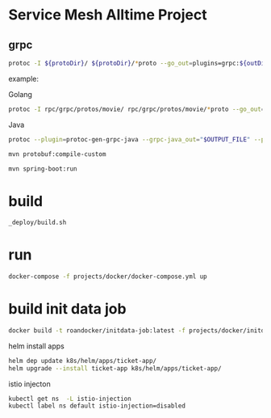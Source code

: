 # Service Mesh Alltime Project

## grpc
```sh
protoc -I ${protoDir}/ ${protoDir}/*proto --go_out=plugins=grpc:${outDir}
```
example:

Golang

```sh
protoc -I rpc/grpc/protos/movie/ rpc/grpc/protos/movie/*proto --go_out=plugins=grpc:rpc/grpc/protos/movie
```

Java

```sh
protoc --plugin=protoc-gen-grpc-java --grpc-java_out="$OUTPUT_FILE" --proto_path="$DIR_OF_PROTO_FILE" "$PROTO_FILE"

mvn protobuf:compile-custom

mvn spring-boot:run

```


# build
```sh
_deploy/build.sh
```

# run
```sh
docker-compose -f projects/docker/docker-compose.yml up
```

# build init data job
```sh
docker build -t roandocker/initdata-job:latest -f projects/docker/initdata-job/Dockerfile  projects/docker/initdata-job
```

helm install apps
```sh
helm dep update k8s/helm/apps/ticket-app/
helm upgrade --install ticket-app k8s/helm/apps/ticket-app/
```

istio injecton
```sh
kubectl get ns  -L istio-injection
kubectl label ns default istio-injection=disabled
```
